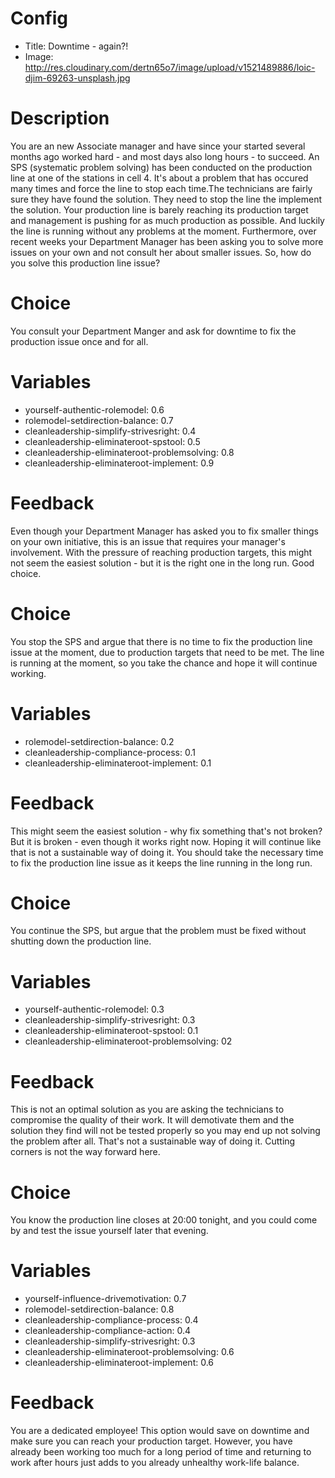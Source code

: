# Config
 - Title: Downtime - again?! 
 - Image: http://res.cloudinary.com/dertn65o7/image/upload/v1521489886/loic-djim-69263-unsplash.jpg

# Description

You are an new Associate manager and have since your started several months ago worked hard  - and most days also long hours - to succeed. An SPS (systematic problem solving) has been conducted on the production line at one of the stations in cell 4. It's about a problem that has occured many times and force the line to stop each time.The technicians are fairly sure they have found the solution. They need to stop the line the implement the solution. Your production line is barely reaching its production target and management is pushing for as much production as possible. And luckily the line is running without any problems at the moment. Furthermore, over recent weeks your Department Manager has been asking you to solve more issues on your own and not consult her about smaller issues. So, how do you solve this production line issue?

# Choice
You consult your Department Manger and ask for downtime to fix the production issue once and for all.

# Variables
 - yourself-authentic-rolemodel: 0.6
 - rolemodel-setdirection-balance: 0.7
 - cleanleadership-simplify-strivesright: 0.4
 - cleanleadership-eliminateroot-spstool: 0.5
 - cleanleadership-eliminateroot-problemsolving: 0.8
 - cleanleadership-eliminateroot-implement: 0.9

# Feedback
Even though your Department Manager has asked you to fix smaller things on your own initiative, this is an issue that requires your manager's involvement. With the pressure of reaching production targets, this might not seem the easiest solution - but it is the right one in the long run. Good choice. 

# Choice
You stop the SPS and argue that there is no time to fix the production line issue at the moment, due to production targets that need to be met. The line is running at the moment, so you take the chance and hope it will continue working. 

# Variables
 - rolemodel-setdirection-balance: 0.2
 - cleanleadership-compliance-process: 0.1
 - cleanleadership-eliminateroot-implement: 0.1
 
# Feedback
This might seem the easiest solution - why fix something that's not broken? But it is broken - even though it works right now. Hoping it will continue like that is not a sustainable way of doing it. You should take the necessary time to fix the production line issue as it keeps the line running in the long run. 

# Choice
You continue the SPS, but argue that the problem must be fixed without shutting down the production line. 

# Variables
 - yourself-authentic-rolemodel: 0.3
 - cleanleadership-simplify-strivesright: 0.3
 - cleanleadership-eliminateroot-spstool: 0.1
 - cleanleadership-eliminateroot-problemsolving: 02

# Feedback
This is not an optimal solution as you are asking the technicians to compromise the quality of their work. It will demotivate them and the solution they find will not be tested properly so you may end up not solving the problem after all. That's not a sustainable way of doing it. Cutting corners is not the way forward here. 

# Choice
You know the production line closes at 20:00 tonight, and you could come by and test the issue yourself later that evening.

# Variables
 - yourself-influence-drivemotivation: 0.7
 - rolemodel-setdirection-balance: 0.8
 - cleanleadership-compliance-process: 0.4
 - cleanleadership-compliance-action: 0.4
 - cleanleadership-simplify-strivesright: 0.3
 - cleanleadership-eliminateroot-problemsolving: 0.6
 - cleanleadership-eliminateroot-implement: 0.6
 
# Feedback
You are a dedicated employee! This option would save on downtime and make sure you can reach your production target. However, you have already been working too much for a long period of time and returning to work after hours just adds to you already unhealthy work-life balance. 
